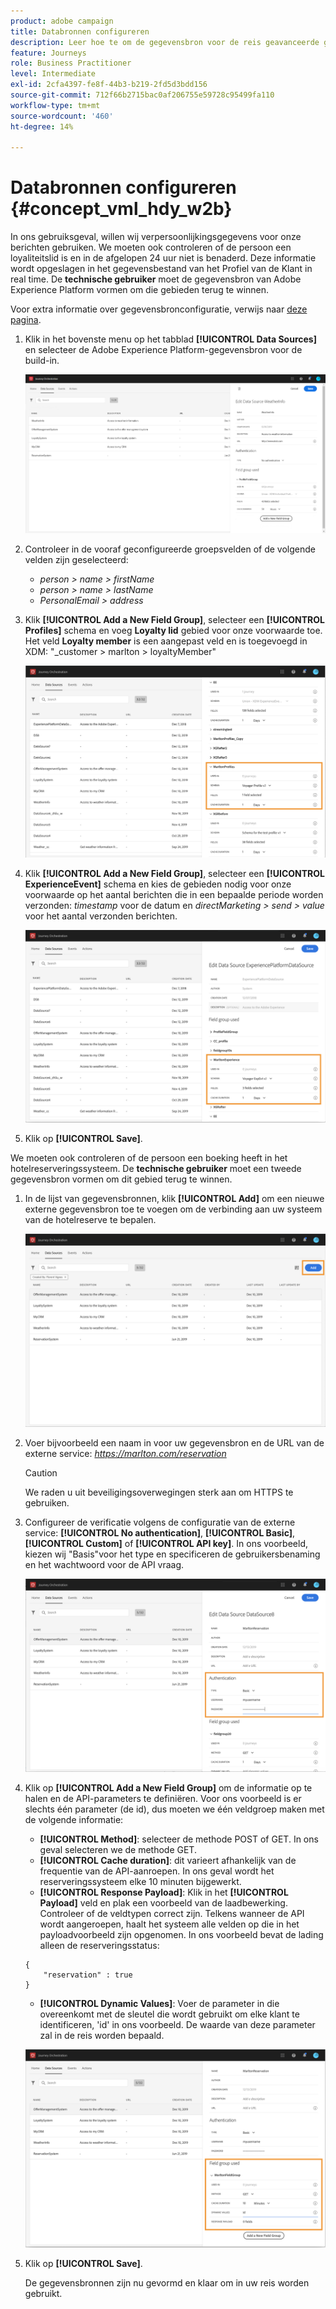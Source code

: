 ```yaml
---
product: adobe campaign
title: Databronnen configureren
description: Leer hoe te om de gegevensbron voor de reis geavanceerde gebruiksgeval te vormen
feature: Journeys
role: Business Practitioner
level: Intermediate
exl-id: 2cfa4397-fe8f-44b3-b219-2fd5d3bdd156
source-git-commit: 712f66b2715bac0af206755e59728c95499fa110
workflow-type: tm+mt
source-wordcount: '460'
ht-degree: 14%

---
```


# Databronnen configureren {#concept_vml_hdy_w2b}

In ons gebruiksgeval, willen wij verpersoonlijkingsgegevens voor onze berichten gebruiken. We moeten ook controleren of de persoon een loyaliteitslid is en in de afgelopen 24 uur niet is benaderd. Deze informatie wordt opgeslagen in het gegevensbestand van het Profiel van de Klant in real time. De **technische gebruiker** moet de gegevensbron van Adobe Experience Platform vormen om die gebieden terug te winnen.

Voor extra informatie over gegevensbronconfiguratie, verwijs naar [deze pagina](../datasource/about-data-sources.md).

1. Klik in het bovenste menu op het tabblad **[!UICONTROL Data Sources]** en selecteer de Adobe Experience Platform-gegevensbron voor de build-in.

   ![](../assets/journey23.png)

1. Controleer in de vooraf geconfigureerde groepsvelden of de volgende velden zijn geselecteerd:

   * _person > name > firstName_
   * _person > name > lastName_
   * _PersonalEmail > address_

1. Klik **[!UICONTROL Add a New Field Group]**, selecteer een **[!UICONTROL Profiles]** schema en voeg **Loyalty lid** gebied voor onze voorwaarde toe. Het veld **Loyalty member** is een aangepast veld en is toegevoegd in XDM: &quot;_customer > marlton > loyaltyMember&quot;

   ![](../assets/journeyuc2_6.png)

1. Klik **[!UICONTROL Add a New Field Group]**, selecteer een **[!UICONTROL ExperienceEvent]** schema en kies de gebieden nodig voor onze voorwaarde op het aantal berichten die in een bepaalde periode worden verzonden: _timestamp_ voor de datum en _directMarketing > send > value_ voor het aantal verzonden berichten.

   ![](../assets/journeyuc2_7.png)

1. Klik op **[!UICONTROL Save]**.

We moeten ook controleren of de persoon een boeking heeft in het hotelreserveringssysteem. De **technische gebruiker** moet een tweede gegevensbron vormen om dit gebied terug te winnen.

1. In de lijst van gegevensbronnen, klik **[!UICONTROL Add]** om een nieuwe externe gegevensbron toe te voegen om de verbinding aan uw systeem van de hotelreserve te bepalen.

   ![](../assets/journeyuc2_9.png)

1. Voer bijvoorbeeld een naam in voor uw gegevensbron en de URL van de externe service: _https://marlton.com/reservation_

   >[!CAUTION]
   >
   >We raden u uit beveiligingsoverwegingen sterk aan om HTTPS te gebruiken.

1. Configureer de verificatie volgens de configuratie van de externe service: **[!UICONTROL No authentication]**, **[!UICONTROL Basic]**, **[!UICONTROL Custom]** of **[!UICONTROL API key]**. In ons voorbeeld, kiezen wij &quot;Basis&quot;voor het type en specificeren de gebruikersbenaming en het wachtwoord voor de API vraag.

   ![](../assets/journeyuc2_10.png)

1. Klik op **[!UICONTROL Add a New Field Group]** om de informatie op te halen en de API-parameters te definiëren. Voor ons voorbeeld is er slechts één parameter (de id), dus moeten we één veldgroep maken met de volgende informatie:

   * **[!UICONTROL Method]**: selecteer de methode POST of GET. In ons geval selecteren we de methode GET.
   * **[!UICONTROL Cache duration]**: dit varieert afhankelijk van de frequentie van de API-aanroepen. In ons geval wordt het reserveringssysteem elke 10 minuten bijgewerkt.
   * **[!UICONTROL Response Payload]**: Klik in het  **[!UICONTROL Payload]** veld en plak een voorbeeld van de laadbewerking. Controleer of de veldtypen correct zijn. Telkens wanneer de API wordt aangeroepen, haalt het systeem alle velden op die in het payloadvoorbeeld zijn opgenomen. In ons voorbeeld bevat de lading alleen de reserveringsstatus:

   ```
   {
       "reservation" : true
   }
   ```

   * **[!UICONTROL Dynamic Values]**: Voer de parameter in die overeenkomt met de sleutel die wordt gebruikt om elke klant te identificeren, &#39;id&#39; in ons voorbeeld. De waarde van deze parameter zal in de reis worden bepaald.

   ![](../assets/journeyuc2_11.png)

1. Klik op **[!UICONTROL Save]**.

   De gegevensbronnen zijn nu gevormd en klaar om in uw reis worden gebruikt.
